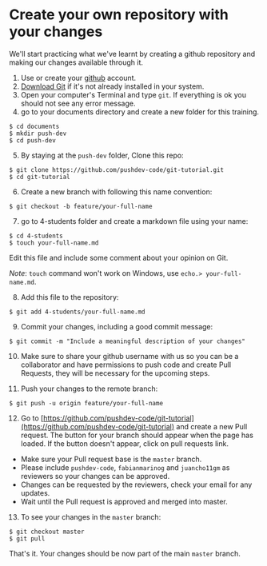 # Create your own repository with your changes

We'll start practicing what we've learnt by creating a github repository and making our changes available through it.

1. Use or create your [github](https://github.com/) account.
2. [Download Git](https://git-scm.com/downloads) if it's not already installed in your system.
3. Open your computer's Terminal and type `git`.
If everything is ok you should not see any error message.
4. go to your documents directory and create a new folder for this training.

```
$ cd documents
$ mkdir push-dev
$ cd push-dev
```

5. By staying at the `push-dev` folder, Clone this repo:

```
$ git clone https://github.com/pushdev-code/git-tutorial.git
$ cd git-tutorial
```
6. Create a new branch with following this name convention:

```
$ git checkout -b feature/your-full-name
```

7. go to 4-students folder and create a markdown file using your name:

```
$ cd 4-students
$ touch your-full-name.md
```

Edit this file and include some comment about your opinion on Git.

*Note*: `touch` command won't work on Windows, use `echo.> your-full-name.md`.

8. Add this file to the repository:

```
$ git add 4-students/your-full-name.md
```

9. Commit your changes, including a good commit message:

```
$ git commit -m "Include a meaningful description of your changes"
```

10. Make sure to share your github username with us so you can be a collaborator and have permissions to push code and create Pull Requests, they will be necessary for the upcoming steps.

11. Push your changes to the remote branch:

```
$ git push -u origin feature/your-full-name
```

12. Go to [https://github.com/pushdev-code/git-tutorial](https://github.com/pushdev-code/git-tutorial) and create a new Pull request. The button for your branch should appear when the page has loaded. If the button doesn't appear, click on pull requests link.

* Make sure your Pull request base is the `master` branch.
* Please include `pushdev-code`, `fabianmarinog` and `juancho11gm` as reviewers so your changes can be approved.
* Changes can be requested by the reviewers, check your email for any updates.
* Wait until the Pull request is approved and merged into master.

13. To see your changes in the `master` branch:

```
$ git checkout master
$ git pull
```

That's it. Your changes should be now part of the main `master` branch.
